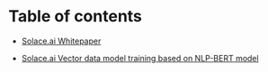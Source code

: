 # Table of contents

* [Solace.ai Whitepaper](./doc/white_paper/README.md)

* [Solace.ai Vector data model training based on NLP-BERT model](./doc/tech_white_paper/README.md)

